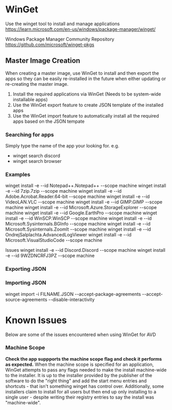 # WinGet
Use the winget tool to install and manage applications
https://learn.microsoft.com/en-us/windows/package-manager/winget/

Windows Package Manager Community Repository
https://github.com/microsoft/winget-pkgs

## Master Image Creation
When creating a master image, use WinGet to install and then export the apps so they can be easily re-installed in the future when either updating or re-creating the master image.
1. Install the required applications via WinGet (Needs to be system-wide installable apps)
2. Use the WinGet export feature to create JSON template of the installed apps
3. Use the WinGet import feature to automatically install all the required apps based on the JSON tempate

### Searching for apps
Simply type the name of the app your looking for. e.g.
- winget search discord
- winget search browser

### Examples
winget install -e --id Notepad++.Notepad++ --scope machine
winget install -e --id 7zip.7zip --scope machine
winget install -e --id Adobe.Acrobat.Reader.64-bit --scope machine
winget install -e --id VideoLAN.VLC --scope machine
winget install -e --id GIMP.GIMP --scope machine
winget install -e --id Microsoft.Azure.StorageExplorer --scope machine
winget install -e --id Google.EarthPro --scope machine
winget install -e --id WinSCP.WinSCP --scope machine
winget install -e --id Microsoft.Sysinternals.BGInfo --scope machine
winget install -e --id Microsoft.Sysinternals.ZoomIt --scope machine
winget install -e --id OndrejSalplachta.AdvancedLogViewer
winget install -e --id Microsoft.VisualStudioCode --scope machine


Issues
winget install -e --id Discord.Discord --scope machine 
winget install -e --id 9WZDNCRFJ3PZ --scope machine

### Exporting JSON


### Importing JSON
winget import -i FILNAME.JSON --accept-package-agreements --accept-source-agreements --disable-interactivity

# Known Issues
Below are some of the issues encountered when using WinGet for AVD

### Machine Scope
**Check the app suppports the machine scope flag and check it performs as expected.** When the machine scope is specified for an application, WinGet attempts to pass any flags needed to make the install machine-wide to the installer. It is up to the installer provided by the publisher of the software to do the "right thing" and add the start menu entries and shortcuts - that isn't something winget has control over. Additionally, some installers claim to install for all users but then end up only installing to a single user - despite writing their registry entries to say the install was "machine-wide".